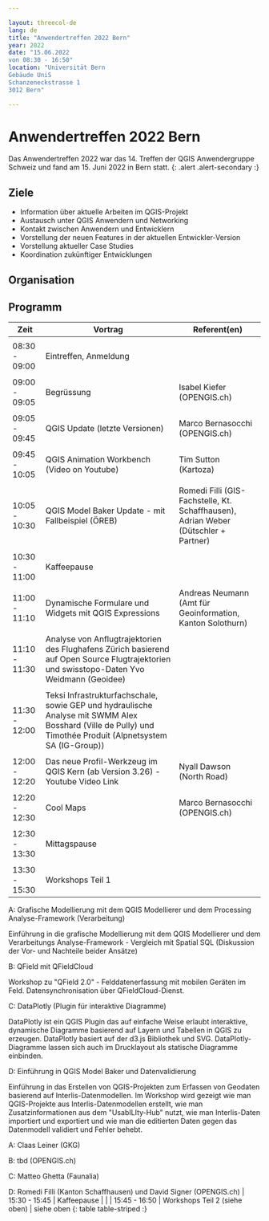 ```yaml
---

layout: threecol-de
lang: de
title: "Anwendertreffen 2022 Bern"
year: 2022
date: "15.06.2022
von 08:30 - 16:50"
location: "Universität Bern
Gebäude UniS
Schanzeneckstrasse 1
3012 Bern"

---
```


# Anwendertreffen 2022 Bern

Das Anwendertreffen 2022 war das 14. Treffen der QGIS Anwendergruppe Schweiz und fand am 15. Juni 2022 in Bern statt.
{: .alert .alert-secondary :}

## Ziele

* Information über aktuelle Arbeiten im QGIS-Projekt
* Austausch unter QGIS Anwendern und Networking
* Kontakt zwischen Anwendern und Entwicklern
* Vorstellung der neuen Features in der aktuellen Entwickler-Version
* Vorstellung aktueller Case Studies
* Koordination zukünftiger Entwicklungen

## Organisation

## Programm

Zeit          | Vortrag                 | Referent(en)
------------- | ----------------------- | --------
              |                         |
08:30 -<br/>09:00 | Eintreffen, Anmeldung   |
              |                         | 
09:00 -<br/>09:05 | Begrüssung              | Isabel Kiefer<br/>(OPENGIS.ch)
              |                         | 
09:05 -<br/>09:45 | QGIS Update (letzte Versionen) | Marco Bernasocchi (OPENGIS.ch)
              |                         | 
09:45 -<br/>10:05 | QGIS Animation Workbench (Video on Youtube) | Tim Sutton (Kartoza)
              |                         | 
10:05 - 10:30 | QGIS Model Baker Update - mit Fallbeispiel (ÖREB) | Romedi Filli (GIS-Fachstelle, Kt. Schaffhausen), Adrian Weber (Dütschler + Partner)
              |                         | 
10:30 - 11:00 | Kaffeepause | 
              |                         | 
11:00 - 11:10 | Dynamische Formulare und Widgets mit QGIS Expressions | Andreas Neumann (Amt für Geoinformation, Kanton Solothurn)
              |                         | 
11:10 - 11:30 | Analyse von Anflugtrajektorien des Flughafens Zürich basierend auf Open Source Flugtrajektorien und swisstopo-Daten 	Yvo Weidmann (Geoidee)
              |                         | 
11:30 - 12:00 | Teksi Infrastrukturfachschale, sowie GEP und hydraulische Analyse mit SWMM 	Alex Bosshard (Ville de Pully) und Timothée Produit (Alpnetsystem SA (IG-Group))
              |                         | 
12:00 - 12:20 | Das neue Profil-Werkzeug im QGIS Kern (ab Version 3.26) - Youtube Video Link | Nyall Dawson (North Road)
              |                         | 
12:20 - 12:30 | Cool Maps | Marco Bernasocchi (OPENGIS.ch)
              |                         | 
12:30 - 13:30 | Mittagspause |
              |                         | 
13:30 - 15:30 | Workshops Teil 1

A: Grafische Modellierung mit dem QGIS Modellierer und dem Processing Analyse-Framework (Verarbeitung)

Einführung in die grafische Modellierung mit dem QGIS Modellierer und dem Verarbeitungs Analyse-Framework - Vergleich mit Spatial SQL (Diskussion der Vor- und Nachteile beider Ansätze)

B: QField mit QFieldCloud

Workshop zu "QField 2.0" - Felddatenerfassung mit mobilen Geräten im Feld. Datensynchronisation über QFieldCloud-Dienst.

C: DataPlotly (Plugin für interaktive Diagramme)

DataPlotly ist ein QGIS Plugin das auf einfache Weise erlaubt interaktive, dynamische Diagramme basierend auf Layern und Tabellen in QGIS zu erzeugen. DataPlotly basiert auf der d3.js Bibliothek und SVG. DataPlotly-Diagramme lassen sich auch im Drucklayout als statische Diagramme einbinden.

D: Einführung in QGIS Model Baker und Datenvalidierung

Einführung in das Erstellen von QGIS-Projekten zum Erfassen von Geodaten basierend auf Interlis-Datenmodellen. Im Workshop wird gezeigt wie man QGIS-Projekte aus Interlis-Datenmodellen erstellt, wie man Zusatzinformationen aus dem "UsabILIty-Hub" nutzt, wie man Interlis-Daten importiert und exportiert und wie man die editierten Daten gegen das Datenmodell validiert und Fehler behebt.
	

A: Claas Leiner (GKG) 

B: tbd (OPENGIS.ch)

C: Matteo Ghetta (Faunalia)
 
D: Romedi Filli (Kanton Schaffhausen) und David Signer (OPENGIS.ch) | 
15:30 - 15:45 | Kaffeepause |
              |                         | 
15:45 - 16:50 | Workshops Teil 2 (siehe oben) | siehe oben
{: table table-striped :}
